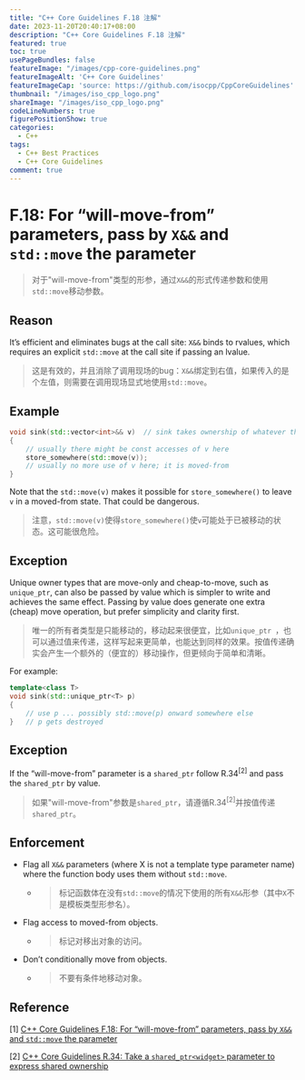 ```yaml
---
title: "C++ Core Guidelines F.18 注解"
date: 2023-11-20T20:40:17+08:00
description: "C++ Core Guidelines F.18 注解"
featured: true
toc: true
usePageBundles: false
featureImage: "/images/cpp-core-guidelines.png"
featureImageAlt: 'C++ Core Guidelines'
featureImageCap: 'source: https://github.com/isocpp/CppCoreGuidelines'
thumbnail: "/images/iso_cpp_logo.png"
shareImage: "/images/iso_cpp_logo.png"
codeLineNumbers: true
figurePositionShow: true
categories:
  - C++
tags:
  - C++ Best Practices
  - C++ Core Guidelines
comment: true
---
```


# F.18: For “will-move-from” parameters, pass by `X&&` and `std::move` the parameter

>对于"will-move-from"类型的形参，通过`X&&`的形式传递参数和使用`std::move`移动参数。

## Reason

It’s efficient and eliminates bugs at the call site: `X&&` binds to rvalues, which requires an explicit `std::move` at the call site if passing an lvalue.

>这是有效的，并且消除了调用现场的bug：`X&&`绑定到右值，如果传入的是个左值，则需要在调用现场显式地使用`std::move`。

## Example

```c++
void sink(std::vector<int>&& v)  // sink takes ownership of whatever the argument owned
{
    // usually there might be const accesses of v here
    store_somewhere(std::move(v));
    // usually no more use of v here; it is moved-from
}
```

Note that the `std::move(v)` makes it possible for `store_somewhere()` to leave `v` in a moved-from state. That could be dangerous.

>注意，`std::move(v)`使得`store_somewhere()`使`v`可能处于已被移动的状态。这可能很危险。

## Exception

Unique owner types that are move-only and cheap-to-move, such as `unique_ptr`, can also be passed by value which is simpler to write and achieves the same effect. Passing by value does generate one extra (cheap) move operation, but prefer simplicity and clarity first.

>唯一的所有者类型是只能移动的，移动起来很便宜，比如`unique_ptr `，也可以通过值来传递，这样写起来更简单，也能达到同样的效果。按值传递确实会产生一个额外的（便宜的）移动操作，但更倾向于简单和清晰。

For example:

```c++
template<class T>
void sink(std::unique_ptr<T> p)
{
    // use p ... possibly std::move(p) onward somewhere else
}   // p gets destroyed
```

## Exception

If the “will-move-from” parameter is a `shared_ptr` follow R.34<sup>[2]</sup> and pass the `shared_ptr` by value.

>如果"will-move-from"参数是`shared_ptr`，请遵循R.34<sup>[2]</sup>并按值传递`shared_ptr`。

## Enforcement

- Flag all `X&&` parameters (where X is not a template type parameter name) where the function body uses them without `std::move`.

  - >标记函数体在没有`std::move`的情况下使用的所有`X&&`形参（其中`X`不是模板类型形参名）。

- Flag access to moved-from objects.

  - >标记对移出对象的访问。

- Don’t conditionally move from objects.

  - >不要有条件地移动对象。

## Reference

[1] [C++ Core Guidelines F.18: For “will-move-from” parameters, pass by `X&&` and `std::move` the parameter](https://isocpp.github.io/CppCoreGuidelines/CppCoreGuidelines#f18-for-will-move-from-parameters-pass-by-x-and-stdmove-the-parameter)

[2] [C++ Core Guidelines R.34: Take a `shared_ptr<widget>` parameter to express shared ownership](https://isocpp.github.io/CppCoreGuidelines/CppCoreGuidelines#Rr-sharedptrparam-owner)
